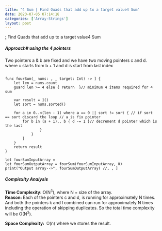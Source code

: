 ```yaml
---
title: "4 Sum | Find Quads that add up to a target value4 Sum"
date: 2023-07-05 07:14:18
categories: ['Array-Strings']
layout: post
---
```


<!-- wp:paragraph -->
<a href="https://leetcode.com/problems/4sum/description/" target="_blank" rel="noopener" title="">:</a> Find Quads that add up to a target value4 Sum


<!-- /wp:paragraph -->

<!-- wp:heading {"level":5} -->
<h5 class="wp-block-heading">Approach# using the 4 pointers</h5>
<!-- /wp:heading -->

<!-- wp:paragraph -->
Two pointers a & b are fixed and we have two moving pointers c and d. where c starts from b + 1 and d is start from last index


<!-- /wp:paragraph -->

<!-- wp:code -->
<pre class="wp-block-code"><code lang="swift" class="language-swift">
func fourSum(_ nums: , _ target: Int) -> ] {
    let len = nums.count
    guard len >= 4 else { return  }// minimum 4 items required for 4 sum
    
    var result = ]()
    let sort = nums.sorted()
    
    for a in 0..<(len - 1) where a == 0 || sort != sort { // if sort == sort discard the loop // a is fix pointer
        for b in (a + 1)..<len where b == a + 1 || sort != sort {// if sort == sort discard the loop // b is fix pointer
            var c = b + 1, d = len - 1// c pointer is b+1 which is movable
            while c < d {// As array is sorted check if c pointer doesn't jump
                let val = (a: sort, b: sort, c: sort, d: sort)
                let sum = (val.a + val.b + val.c + val.d)
                if sum == target { result.append() }// add result to the array as we found the desired sum
                if sum < target {
                    while sort == val.c, c < d { c += 1 }// increment c pointer as we get lesser sum
                } else {
                    while sort == val.d, d > b { d -= 1 }// decrement d pointer which is the last
                }
            }
        }
    }
    return result
}

let fourSumInputArray = 
let fourSumOutputArray = fourSum(fourSumInputArray, 0)
print("Output array-->", fourSumOutputArray) //, , ]
</code></pre>
<!-- /wp:code -->

<!-- wp:heading {"level":5} -->
<h5 class="wp-block-heading">Complexity Analysis</h5>
<!-- /wp:heading -->

<!-- wp:paragraph -->
<strong>Time Complexity: </strong>O(N<sup>3</sup>), where N = size of the array.<br><strong>Reason: </strong>Each of the pointers c and d, is running for approximately N times. And both the pointers k and l combined can run for approximately N times including the operation of skipping duplicates. So the total time complexity will be O(N<sup>3</sup>). 


<!-- /wp:paragraph -->

<!-- wp:paragraph -->
<strong>Space Complexity: </strong> O(n) where we stores the result.


<!-- /wp:paragraph -->
